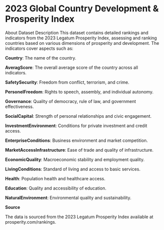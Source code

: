 # 2023 Global Country Development & Prosperity Index 

About Dataset
Description
This dataset contains detailed rankings and indicators from the 2023 Legatum Prosperity Index, assessing and ranking countries based on various dimensions of prosperity and development. The indicators cover aspects such as:

**Country**: The name of the country.

**AveragScore**: The overall average score of the country across all indicators.

**SafetySecurity**: Freedom from conflict, terrorism, and crime.

**PersonelFreedom**: Rights to speech, assembly, and individual autonomy.

**Governance**: Quality of democracy, rule of law, and government effectiveness.

**SocialCapital**: Strength of personal relationships and civic engagement.

**InvestmentEnvironment**: Conditions for private investment and credit access.

**EnterpriseConditions**: Business environment and market competition.

**MarketAccessInfrastructure**: Ease of trade and quality of infrastructure.

**EconomicQuality**: Macroeconomic stability and employment quality.

**LivingConditions**: Standard of living and access to basic services.

**Health**: Population health and healthcare access.

**Education**: Quality and accessibility of education.

**NaturalEnvironment**: Environmental quality and sustainability.

**Source**

The data is sourced from the 2023 Legatum Prosperity Index available at prosperity.com/rankings.
